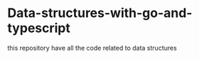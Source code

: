 # Data-structures-with-go-and-typescript
this repository have all the code related to data structures 
